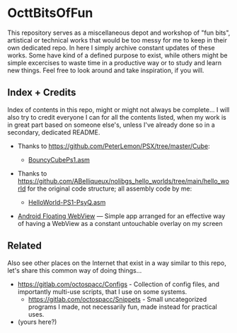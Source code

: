 # OcttBitsOfFun

This repository serves as a miscellaneous depot and workshop of "fun bits", artistical or technical works that would be too messy for me to keep in their own dedicated repo.
In here I simply archive constant updates of these works. Some have kind of a defined purpose to exist, while others might be simple excercises to waste time in a productive way or to study and learn new things.
Feel free to look around and take inspiration, if you will.

## Index + Credits

Index of contents in this repo, might or might not always be complete...
I will also try to credit everyone I can for all the contents listed, when my work is in great part based on someone else's, unless I've already done so in a secondary, dedicated README.

* Thanks to <https://github.com/PeterLemon/PSX/tree/master/Cube>:
	* [BouncyCubePs1.asm](BouncyCubePs1.asm)

* Thanks to <https://github.com/ABelliqueux/nolibgs_hello_worlds/tree/main/hello_world> for the original code structure; all assembly code by me:
	* [HelloWorld-PS1-PsyQ.asm](HelloWorld-PS1-PsyQ.asm)

* [Android Floating WebView](AndroidFloatingWebView) — Simple app arranged for an effective way of having a WebView as a constant untouchable overlay on my screen

## Related

Also see other places on the Internet that exist in a way similar to this repo, let's share this common way of doing things...

* <https://gitlab.com/octospacc/Configs> - Collection of config files, and importantly multi-use scripts, that I use on some systems.
	* <https://gitlab.com/octospacc/Snippets> - Small uncategorized programs I made, not necessarily fun, made instead for practical uses.
* (yours here?)
